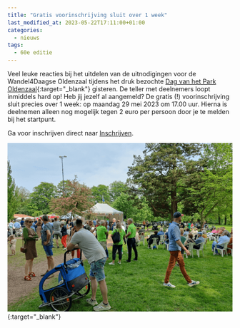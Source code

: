 ```yaml
---
title: "Gratis voorinschrijving sluit over 1 week"
last_modified_at: 2023-05-22T17:11:00+01:00
categories:
  - nieuws
tags:
  - 60e editie
---
```


Veel leuke reacties bij het uitdelen van de uitnodigingen voor de Wandel4Daagse Oldenzaal tijdens het druk bezochte [Dag van het Park Oldenzaal](https://www.facebook.com/dagvanhetparkoldenzaal){:target="_blank"} gisteren. De teller met deelnemers loopt inmiddels hard op! Heb jij jezelf al aangemeld? De gratis (!) voorinschrijving sluit precies over 1 week: op maandag 29 mei 2023 om 17.00 uur. Hierna is deelnemen alleen nog mogelijk tegen 2 euro per persoon door je te melden bij het startpunt.  

Ga voor inschrijven direct naar [Inschrijven](https://wandel4daagseoldenzaal.nl/inschrijven).  
  
[![Dag van het Park foto](/assets/images/news/2023/dagvanhetparkfoto.png)](https://www.facebook.com/dagvanhetparkoldenzaal/){:target="_blank"}
